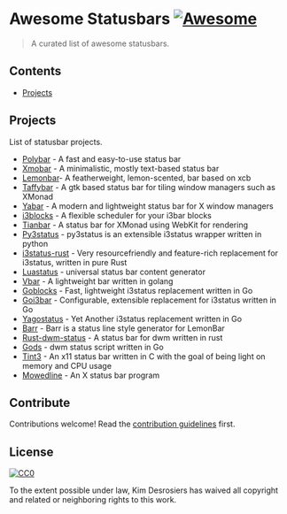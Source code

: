 # Awesome Statusbars [![Awesome](https://awesome.re/badge.svg)](https://awesome.re)
> A curated list of awesome statusbars.

## Contents

- [Projects](#projects)

## Projects
List of statusbar projects.

- [Polybar](https://github.com/jaagr/polybar) - A fast and easy-to-use status bar
- [Xmobar](https://github.com/jaor/xmobar) - A minimalistic, mostly text-based status bar
- [Lemonbar](https://github.com/LemonBoy/bar)- A featherweight, lemon-scented, bar based on xcb
- [Taffybar](https://github.com/taffybar/taffybar) - A gtk based status bar for tiling window managers such as XMonad
- [Yabar](https://github.com/geommer/yabar) - A modern and lightweight status bar for X window managers
- [i3blocks](https://github.com/vivien/i3blocks) - A flexible scheduler for your i3bar blocks
- [Tianbar](https://github.com/koterpillar/tianbar) - A status bar for XMonad using WebKit for rendering
- [Py3status](https://github.com/ultrabug/py3status) - py3status is an extensible i3status wrapper written in python
- [i3status-rust](https://github.com/greshake/i3status-rust) - Very resourcefriendly and feature-rich replacement for i3status, written in pure Rust
- [Luastatus](https://github.com/shdown/luastatus) - universal status bar content generator
- [Vbar](https://github.com/AndrewVos/vbar) - A lightweight bar written in golang
- [Goblocks](https://github.com/davidscholberg/goblocks) - Fast, lightweight i3status replacement written in Go
- [Goi3bar](https://github.com/denbeigh2000/goi3bar) - Configurable, extensible replacement for i3status written in Go
- [Yagostatus](https://github.com/burik666/yagostatus) - Yet Another i3status replacement written in Go
- [Barr](https://github.com/OkayDave/barr) - Barr is a status line style generator for LemonBar
- [Rust-dwm-status](https://github.com/pierrechevalier83/rust-dwm-status) - A status bar for dwm written in rust
- [Gods](https://github.com/schachmat/gods) - dwm status script written in Go
- [Tint3](https://github.com/tmathmeyer/tint3) - An x11 status bar written in C with the goal of being light on memory and CPU usage
- [Mowedline](https://github.com/retroj/mowedline) - An X status bar program

## Contribute

Contributions welcome! Read the [contribution guidelines](contributing.md) first.

## License

[![CC0](http://mirrors.creativecommons.org/presskit/buttons/88x31/svg/cc-zero.svg)](https://creativecommons.org/publicdomain/zero/1.0/)

To the extent possible under law, Kim Desrosiers has waived all copyright and related or neighboring rights to this work.
